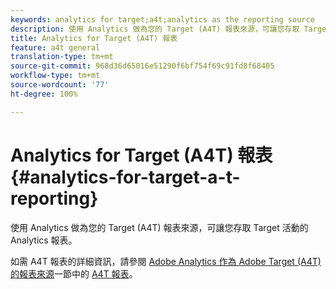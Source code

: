 ```yaml
---
keywords: analytics for target;a4t;analytics as the reporting source
description: 使用 Analytics 做為您的 Target (A4T) 報表來源，可讓您存取 Target 活動的 Analytics 報表。
title: Analytics for Target (A4T) 報表
feature: a4t general
translation-type: tm+mt
source-git-commit: 968d36d65016e51290f6bf754f69c91fd8f68405
workflow-type: tm+mt
source-wordcount: '77'
ht-degree: 100%

---
```



# Analytics for Target (A4T) 報表{#analytics-for-target-a-t-reporting}

使用 Analytics 做為您的 Target (A4T) 報表來源，可讓您存取 Target 活動的 Analytics 報表。

如需 A4T 報表的詳細資訊，請參閱 [Adobe Analytics 作為 Adobe Target (A4T) 的報表來源](/help/c-integrating-target-with-mac/a4t/a4t.md#concept_7540C8C04259434AB6EE33B09F47A1DE)一節中的 [ A4T 報表](/help/c-integrating-target-with-mac/a4t/reporting.md#concept_716AF8D545AD404EAAEE99A6DB7B9483)。
